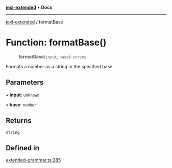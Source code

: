 [**jexl-extended**](../README.md) • **Docs**

***

[jexl-extended](../globals.md) / formatBase

# Function: formatBase()

> **formatBase**(`input`, `base`): `string`

Formats a number as a string in the specified base.

## Parameters

• **input**: `unknown`

• **base**: `number`

## Returns

`string`

## Defined in

[extended-grammar.ts:285](https://github.com/nikoraes/jexl-extended/blob/0d088073b18839315bb7964d107cdd49b0d074cd/src/extended-grammar.ts#L285)
